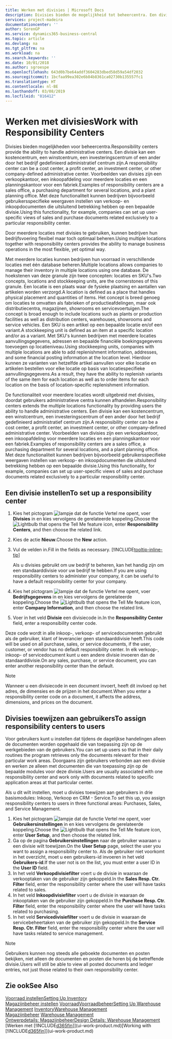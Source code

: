 ```yaml
---
title: Werken met divisies | Microsoft Docs
description: Divisies bieden de mogelijkheid tot beheercentra. Een divisie kan een kostencentrum, een winstcentrum, een investeringscentrum of een ander door het bedrijf gedefinieerd administratief centrum zijn.
services: project-madeira
documentationcenter: ''
author: SorenGP
ms.service: dynamics365-business-central
ms.topic: article
ms.devlang: na
ms.tgt_pltfrm: na
ms.workload: na
ms.search.keywords: ''
ms.date: 10/01/2018
ms.author: sgroespe
ms.openlocfilehash: 643d0b7be64addf3604283dbed58d59a54df2032
ms.sourcegitcommit: 1bcfaa99ea302e6b84b8361ca02730b135557fc1
ms.translationtype: HT
ms.contentlocale: nl-BE
ms.lasthandoff: 03/08/2019
ms.locfileid: "816412"
---
```

# <a name="work-with-responsibility-centers"></a><span data-ttu-id="7c2a4-104">Werken met divisies</span><span class="sxs-lookup"><span data-stu-id="7c2a4-104">Work with Responsibility Centers</span></span>
<span data-ttu-id="7c2a4-105">Divisies bieden mogelijkheden voor beheercentra.</span><span class="sxs-lookup"><span data-stu-id="7c2a4-105">Responsibility centers provide the ability to handle administrative centers.</span></span> <span data-ttu-id="7c2a4-106">Een divisie kan een kostencentrum, een winstcentrum, een investeringscentrum of een ander door het bedrijf gedefinieerd administratief centrum zijn.</span><span class="sxs-lookup"><span data-stu-id="7c2a4-106">A responsibility center can be a cost center, a profit center, an investment center, or other company-defined administrative center.</span></span> <span data-ttu-id="7c2a4-107">Voorbeelden van divisies zijn een verkoopkantoor, een inkoopafdeling voor meerdere locaties en een planningskantoor voor een fabriek.</span><span class="sxs-lookup"><span data-stu-id="7c2a4-107">Examples of responsibility centers are a sales office, a purchasing department for several locations, and a plant planning office.</span></span> <span data-ttu-id="7c2a4-108">Met deze functionaliteit kunnen bedrijven bijvoorbeeld gebruikersspecifieke weergaven instellen van verkoop- en inkoopdocumenten die uitsluitend betrekking hebben op een bepaalde divisie.</span><span class="sxs-lookup"><span data-stu-id="7c2a4-108">Using this functionality, for example, companies can set up user-specific views of sales and purchase documents related exclusively to a particular responsibility center.</span></span>  

<span data-ttu-id="7c2a4-109">Door meerdere locaties met divisies te gebruiken, kunnen bedrijven hun bedrijfsvoering flexibel maar toch optimaal beheren.</span><span class="sxs-lookup"><span data-stu-id="7c2a4-109">Using multiple locations together with responsibility centers provides the ability to manage business operations in the most flexible, yet optimal way.</span></span>

<span data-ttu-id="7c2a4-110">Met meerdere locaties kunnen bedrijven hun voorraad in verschillende locaties met één database beheren.</span><span class="sxs-lookup"><span data-stu-id="7c2a4-110">Multiple locations allows companies to manage their inventory in multiple locations using one database.</span></span> <span data-ttu-id="7c2a4-111">De hoekstenen van deze granule zijn twee concepten: locaties en SKU's.</span><span class="sxs-lookup"><span data-stu-id="7c2a4-111">Two concepts, locations and stockkeeping units, are the cornerstones of this granule.</span></span> <span data-ttu-id="7c2a4-112">Een locatie is een plaats waar de fysieke plaatsing en aantallen van artikelen worden verzorgd.</span><span class="sxs-lookup"><span data-stu-id="7c2a4-112">A location is defined as a place that handles physical placement and quantities of items.</span></span> <span data-ttu-id="7c2a4-113">Het concept is breed genoeg om locaties te omvatten als fabrieken of productieafdelingen, maar ook distributiecentra, magazijnen, showrooms en servicevoertuigen.</span><span class="sxs-lookup"><span data-stu-id="7c2a4-113">The concept is broad enough to include locations such as plants or production facilities as well as distribution centers, warehouses, showrooms and service vehicles.</span></span> <span data-ttu-id="7c2a4-114">Een SKU is een artikel op een bepaalde locatie en/of een variant.</span><span class="sxs-lookup"><span data-stu-id="7c2a4-114">A stockkeeping unit is defined as an item at a specific location and/or as a variant.</span></span> <span data-ttu-id="7c2a4-115">Met SKU's kunnen bedrijven met meerdere locaties aanvullingsgegevens, adressen en bepaalde financiële boekingsgegevens toevoegen op locatieniveau.</span><span class="sxs-lookup"><span data-stu-id="7c2a4-115">Using stockkeeping units, companies with multiple locations are able to add replenishment information, addresses, and some financial posting information at the location level.</span></span> <span data-ttu-id="7c2a4-116">Hierdoor kunnen ze varianten van hetzelfde artikel aanvullen voor elke locatie en artikelen bestellen voor elke locatie op basis van locatiespecifieke aanvullingsgegevens.</span><span class="sxs-lookup"><span data-stu-id="7c2a4-116">As a result, they have the ability to replenish variants of the same item for each location as well as to order items for each location on the basis of location-specific replenishment information.</span></span>  

<span data-ttu-id="7c2a4-117">De functionaliteit voor meerdere locaties wordt uitgebreid met divisies, doordat gebruikers administratieve centra kunnen afhandelen.</span><span class="sxs-lookup"><span data-stu-id="7c2a4-117">Responsibility centers extends the multiple locations functionality by providing users the ability to handle administrative centers.</span></span> <span data-ttu-id="7c2a4-118">Een divisie kan een kostencentrum, een winstcentrum, een investeringscentrum of een ander door het bedrijf gedefinieerd administratief centrum zijn.</span><span class="sxs-lookup"><span data-stu-id="7c2a4-118">A responsibility center can be a cost center, a profit center, an investment center, or other company-defined administrative center.</span></span> <span data-ttu-id="7c2a4-119">Voorbeelden van divisies zijn een verkoopkantoor, een inkoopafdeling voor meerdere locaties en een planningskantoor voor een fabriek.</span><span class="sxs-lookup"><span data-stu-id="7c2a4-119">Examples of responsibility centers are a sales office, a purchasing department for several locations, and a plant planning office.</span></span> <span data-ttu-id="7c2a4-120">Met deze functionaliteit kunnen bedrijven bijvoorbeeld gebruikersspecifieke weergaven instellen van verkoop- en inkoopdocumenten die uitsluitend betrekking hebben op een bepaalde divisie.</span><span class="sxs-lookup"><span data-stu-id="7c2a4-120">Using this functionality, for example, companies can set up user-specific views of sales and purchase documents related exclusively to a particular responsibility center.</span></span>

## <a name="to-set-up-a-responsibility-center"></a><span data-ttu-id="7c2a4-121">Een divisie instellen</span><span class="sxs-lookup"><span data-stu-id="7c2a4-121">To set up a responsibility center</span></span>  
1.  <span data-ttu-id="7c2a4-122">Kies het pictogram ![lampje dat de functie Vertel me opent](media/ui-search/search_small.png "Vertel me wat u wilt doen"), voer **Divisies** in en kies vervolgens de gerelateerde koppeling.</span><span class="sxs-lookup"><span data-stu-id="7c2a4-122">Choose the ![Lightbulb that opens the Tell Me feature](media/ui-search/search_small.png "Tell me what you want to do") icon, enter **Responsibility Centers**, and then choose the related link.</span></span>  
2.  <span data-ttu-id="7c2a4-123">Kies de actie **Nieuw**.</span><span class="sxs-lookup"><span data-stu-id="7c2a4-123">Choose the **New** action.</span></span>  
3.  <span data-ttu-id="7c2a4-124">Vul de velden in.</span><span class="sxs-lookup"><span data-stu-id="7c2a4-124">Fill in the fields as necessary.</span></span> [!INCLUDE[tooltip-inline-tip](includes/tooltip-inline-tip_md.md)]  

    <span data-ttu-id="7c2a4-125">Als u divisies gebruikt om uw bedrijf te beheren, kan het handig zijn om een standaarddivisie voor uw bedrijf te hebben.</span><span class="sxs-lookup"><span data-stu-id="7c2a4-125">If you are using responsibility centers to administer your company, it can be useful to have a default responsibility center for your company.</span></span>
4. <span data-ttu-id="7c2a4-126">Kies het pictogram ![lampje dat de functie Vertel me opent](media/ui-search/search_small.png "Vertel me wat u wilt doen"), voer **Bedrijfsgegevens** in en kies vervolgens de gerelateerde koppeling.</span><span class="sxs-lookup"><span data-stu-id="7c2a4-126">Choose the ![Lightbulb that opens the Tell Me feature](media/ui-search/search_small.png "Tell me what you want to do") icon, enter **Company Information**, and then choose the related link.</span></span>
5. <span data-ttu-id="7c2a4-127">Voer in het veld **Divisie** een divisiecode in.</span><span class="sxs-lookup"><span data-stu-id="7c2a4-127">In the **Responsibility Center** field, enter a responsibility center code.</span></span>

<span data-ttu-id="7c2a4-128">Deze code wordt in alle inkoop-, verkoop- of servicedocumenten gebruikt als de gebruiker, klant of leverancier geen standaarddivisie heeft.</span><span class="sxs-lookup"><span data-stu-id="7c2a4-128">This code will be used on all purchase, sales, or service documents, if the user, customer, or vendor has no default responsibility center.</span></span> <span data-ttu-id="7c2a4-129">In elk verkoop-, inkoop- of servicedocument kunt u een andere divisie invoeren dan de standaarddivisie.</span><span class="sxs-lookup"><span data-stu-id="7c2a4-129">On any sales, purchase, or service document, you can enter another responsibility center than the default.</span></span>

> [!NOTE]  
>  <span data-ttu-id="7c2a4-130">Wanneer u een divisiecode in een document invoert, heeft dit invloed op het adres, de dimensies en de prijzen in het document.</span><span class="sxs-lookup"><span data-stu-id="7c2a4-130">When you enter a responsibility center code on a document, it affects the address, dimensions, and prices on the document.</span></span>  

## <a name="to-assign-responsibility-centers-to-users"></a><span data-ttu-id="7c2a4-131">Divisies toewijzen aan gebruikers</span><span class="sxs-lookup"><span data-stu-id="7c2a4-131">To assign responsibility centers to users</span></span>  
<span data-ttu-id="7c2a4-132">Voor gebruikers kunt u instellen dat tijdens de dagelijkse handelingen alleen de documenten worden opgehaald die van toepassing zijn op de werkgebieden van de gebruikers.</span><span class="sxs-lookup"><span data-stu-id="7c2a4-132">You can set up users so that in their daily routines the program retrieves only the documents relevant for their particular work areas.</span></span> <span data-ttu-id="7c2a4-133">Doorgaans zijn gebruikers verbonden aan een divisie en werken ze alleen met documenten die van toepassing zijn op de bepaalde modules voor deze divisie.</span><span class="sxs-lookup"><span data-stu-id="7c2a4-133">Users are usually associated with one responsibility center and work only with documents related to specific application areas at that particular center.</span></span>  

<span data-ttu-id="7c2a4-134">Als u dit wilt instellen, moet u divisies toewijzen aan gebruikers in drie basismodules: Inkoop, Verkoop en CRM - Service.</span><span class="sxs-lookup"><span data-stu-id="7c2a4-134">To set this up, you assign responsibility centers to users in three functional areas: Purchases, Sales, and Service Management.</span></span>  

1.  <span data-ttu-id="7c2a4-135">Kies het pictogram ![lampje dat de functie Vertel me opent](media/ui-search/search_small.png "Vertel me wat u wilt doen"), voer **Gebruikersinstellingen** in en kies vervolgens de gerelateerde koppeling.</span><span class="sxs-lookup"><span data-stu-id="7c2a4-135">Choose the ![Lightbulb that opens the Tell Me feature](media/ui-search/search_small.png "Tell me what you want to do") icon, enter **User Setup**, and then choose the related link.</span></span>  
2.  <span data-ttu-id="7c2a4-136">Ga op de pagina **Gebruikersinstellingen** naar de gebruiker waaraan u een divisie wilt toewijzen.</span><span class="sxs-lookup"><span data-stu-id="7c2a4-136">On the **User Setup** page, select the user you want to assign a responsibility center to.</span></span> <span data-ttu-id="7c2a4-137">Als de gebruiker niet voorkomt in het overzicht, moet u een gebruikers-id invoeren in het veld **Gebruikers-id**.</span><span class="sxs-lookup"><span data-stu-id="7c2a4-137">If the user not is on the list, you must enter a user ID in the **User ID** field.</span></span>  
3.  <span data-ttu-id="7c2a4-138">In het veld **Verkoopdivisiefilter** voert u de divisie in waaraan de verkooptaken van de gebruiker zijn gekoppeld.</span><span class="sxs-lookup"><span data-stu-id="7c2a4-138">In the **Sales Resp. Ctr. Filter** field, enter the responsibility center where the user will have tasks related to sales.</span></span>  
4.  <span data-ttu-id="7c2a4-139">In het veld **Inkoopdivisiefilter** voert u de divisie in waaraan de inkooptaken van de gebruiker zijn gekoppeld.</span><span class="sxs-lookup"><span data-stu-id="7c2a4-139">In the **Purchase Resp. Ctr. Filter** field, enter the responsibility center where the user will have tasks related to purchasing.</span></span>  
5.  <span data-ttu-id="7c2a4-140">In het veld **Servicedivisiefilter** voert u de divisie in waaraan de servicebeheertaken van de gebruiker zijn gekoppeld.</span><span class="sxs-lookup"><span data-stu-id="7c2a4-140">In the **Service Resp. Ctr. Filter** field, enter the responsibility center where the user will have tasks related to service management.</span></span>  

> [!NOTE]  
>  <span data-ttu-id="7c2a4-141">Gebruikers kunnen nog steeds alle geboekte documenten en posten bekijken, niet alleen de documenten en posten die horen bij de betreffende divisie.</span><span class="sxs-lookup"><span data-stu-id="7c2a4-141">Users will still be able to view all posted documents and ledger entries, not just those related to their own responsibility center.</span></span>

## <a name="see-also"></a><span data-ttu-id="7c2a4-142">Zie ook</span><span class="sxs-lookup"><span data-stu-id="7c2a4-142">See Also</span></span>  
[<span data-ttu-id="7c2a4-143">Voorraad instellen</span><span class="sxs-lookup"><span data-stu-id="7c2a4-143">Setting Up Inventory</span></span>](inventory-setup-inventory.md)  
<span data-ttu-id="7c2a4-144">[Magazijnbeheer instellen](warehouse-setup-warehouse.md)
[Voorraad](inventory-manage-inventory.md)[Voorraadbeheer](warehouse-manage-warehouse.md)</span><span class="sxs-lookup"><span data-stu-id="7c2a4-144">[Setting Up Warehouse Management](warehouse-setup-warehouse.md)
[Inventory](inventory-manage-inventory.md)[Warehouse Management](warehouse-manage-warehouse.md)</span></span>  
<span data-ttu-id="7c2a4-145">[Magazijnbeheer](warehouse-manage-warehouse.md)  </span><span class="sxs-lookup"><span data-stu-id="7c2a4-145">[Warehouse Management](warehouse-manage-warehouse.md)  </span></span>  
[<span data-ttu-id="7c2a4-146">Ontwerpdetails: Magazijnbeheer</span><span class="sxs-lookup"><span data-stu-id="7c2a4-146">Design Details: Warehouse Management</span></span>](design-details-warehouse-management.md)  
<span data-ttu-id="7c2a4-147">[Werken met [!INCLUDE[d365fin](includes/d365fin_md.md)]](ui-work-product.md)</span><span class="sxs-lookup"><span data-stu-id="7c2a4-147">[Working with [!INCLUDE[d365fin](includes/d365fin_md.md)]](ui-work-product.md)</span></span>
